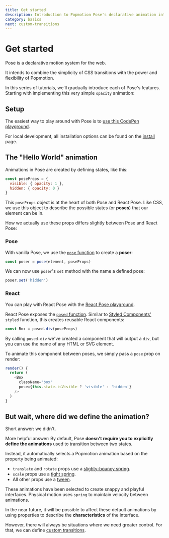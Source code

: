 ```yaml
---
title: Get started
description: Introduction to Popmotion Pose's declarative animation interface
category: basics
next: custom-transitions
---
```


# Get started

Pose is a declarative motion system for the web.

It intends to combine the simplicity of CSS transitions with the power and flexibility of Popmotion.

In this series of tutorials, we'll gradually introduce each of Pose's features. Starting with implementing this very simple `opacity` animation:

<CodePen id="LdOpaN" />

## Setup

The easiest way to play around with Pose is to [use this CodePen playground](https://codepen.io/popmotion/pen/bvqJbV?editors=0010).

For local development, all installation options can be found on the [install](/pose/learn/install) page.

## The "Hello World" animation

Animations in Pose are created by defining states, like this:

```javascript
const poseProps = {
  visible: { opacity: 1 },
  hidden: { opacity: 0 }
}
```

This `poseProps` object is at the heart of both Pose and React Pose. Like CSS, we use this object to describe the possible states (or **poses**) that our element can be in.

How we actually use these props differs slightly between Pose and React Pose:

### Pose

With vanilla Pose, we use the [`pose` function](/pose/api/pose) to create a **poser**:

```javascript
const poser = pose(element, poseProps)
```

We can now use `poser`'s `set` method with the name a defined pose:

```javascript
poser.set('hidden')
```

### React

You can play with React Pose with the [React Pose playground](https://codepen.io/popmotion/pen/mxmrPZ?editors=0010).

React Pose exposes the [`posed` function](/pose/api/posed). Similar to [Styled Components'](https://styled-components.com) `styled` function, this creates reusable React components:

```javascript
const Box = posed.div(poseProps)
```

By calling `posed.div` we've created a component that will output a `div`, but you can use the name of any HTML or SVG element.

To animate this component between poses, we simply pass a `pose` prop on render:

```javascript
render() {
  return (
    <Box
      className="box"
      pose={this.state.isVisible ? 'visible' : 'hidden'}
    />
  )
}
```

## But wait, where did we define the animation?

Short answer: we didn't.

More helpful answer: By default, Pose **doesn't require you to explicitly define the animations** used to transition between two states.

Instead, it automatically selects a Popmotion animation based on the property being animated:

- `translate` and `rotate` props use a [slighty-bouncy spring](/api/spring).
- `scale` props use a [tight spring](/api/spring).
- All other props use a [tween](/api/tween).

These animations have been selected to create snappy and playful interfaces. Physical motion uses `spring` to maintain velocity between animations.

In the near future, it will be possible to affect these default animations by using properties to describe the **characteristics** of the interface.

However, there will always be situations where we need greater control. For that, we can define [custom transitions](/pose/learn/custom-transitions).